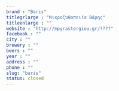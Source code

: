 ```yaml
---
brand : "Baris"
titlegrlarge : "Μικροζυθοποιία Βάρης"
titleenlarge : ""
website : "http://mpyrastergiou.gr/????"
facebook : ""
city : ""
brewery : ""
beers : ""
year : ""
address : ""
phone : ""
slug: "baris"
status: closed
---
```

